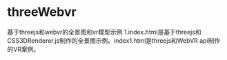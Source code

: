 # threeWebvr
基于threejs和webvr的全景图和vr模型示例
1.index.html是基于threejs和CSS3DRenderer.js制作的全景图示例。index1.html是threejs和WebVR api制作的VR案例。
